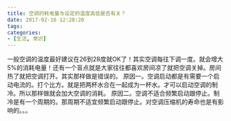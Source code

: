 ```yaml
---
title: 空调的耗电量与设定的温度高低是否有关？
date: 2017-02-16 12:28:20
tags:
categories:
- [生活, 常识]
---
```

一般空调的温度最好建议在26到28度就OK了！其实空调每往下调一度。就会增大5%的消耗电量！还有一个盲点就是大家往往都喜欢房间凉了就把空调关掉。房间热了就把空调打开。其实那样做是错误的。 原因一。空调启动都是有需要一个启动电流的。打个比方。就是把两杯水合在一起成为一杯水。才可以启动空调的制冷。所以那样做就会加大空调的消耗。 原因二。空调不适合频繁启动跟停止。制冷是有一个周期的。那周期不适宜频繁启动跟停止。对空调压缩机的寿命也是有影响的。。。

